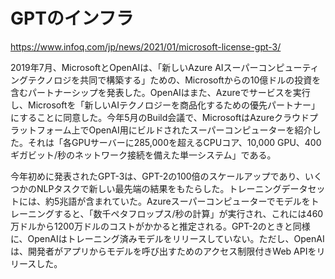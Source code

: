 # GPTのインフラ

https://www.infoq.com/jp/news/2021/01/microsoft-license-gpt-3/

2019年7月、MicrosoftとOpenAIは、「新しいAzure AIスーパーコンピューティングテクノロジを共同で構築する」ための、Microsoftからの10億ドルの投資を含むパートナーシップを発表した。OpenAIはまた、Azureでサービスを実行し、Microsoftを「新しいAIテクノロジーを商品化するための優先パートナー」にすることに同意した。今年5月のBuild会議で、MicrosoftはAzureクラウドプラットフォーム上でOpenAI用にビルドされたスーパーコンピューターを紹介した。それは「各GPUサーバーに285,000を超えるCPUコア、10,000 GPU、400ギガビット/秒のネットワーク接続を備えた単一システム」である。

今年初めに発表されたGPT-3は、GPT-2の100倍のスケールアップであり、いくつかのNLPタスクで新しい最先端の結果をもたらした。トレーニングデータセットには、約5兆語が含まれていた。Azureスーパーコンピューターでモデルをトレーニングすると、「数千ペタフロップス/秒の計算」が実行され、これには460万ドルから1200万ドルのコストがかかると推定される。GPT-2のときと同様に、OpenAIはトレーニング済みモデルをリリースしていない。ただし、OpenAIは、開発者がアプリからモデルを呼び出すためのアクセス制限付きWeb APIをリリースした。